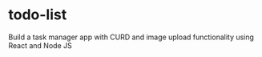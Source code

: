 # todo-list
Build a task manager app with CURD and image upload functionality using React and Node JS
